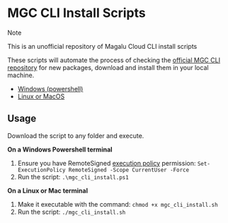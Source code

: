 # MGC CLI Install Scripts

> [!NOTE]
> This is an unofficial repository of Magalu Cloud CLI install scripts

These scripts will automate the process of checking the [official MGC CLI repository](https://github.com/MagaluCloud/mgccli/releases) for new packages, download and install them in your local machine.

- [Windows (powershell)](https://github.com/rafaelvsouza/mgccli_installscripts/blob/main/mgc_cli_install.ps1)
- [Linux or MacOS](https://github.com/rafaelvsouza/mgccli_installscripts/blob/main/mgc_cli_install.sh)

## Usage

Download the script to any folder and execute.

**On a Windows Powershell terminal**

1. Ensure you have RemoteSigned [execution policy](https://learn.microsoft.com/en-us/powershell/module/microsoft.powershell.core/about/about_execution_policies?view=powershell-7.4) permission: `Set-ExecutionPolicy RemoteSigned -Scope CurrentUser -Force`
2. Run the script: `.\mgc_cli_install.ps1`

**On a Linux or Mac terminal**

1. Make it executable with the command: `chmod +x mgc_cli_install.sh`
2. Run the script: `./mgc_cli_install.sh`

